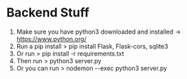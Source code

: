 # Backend Stuff

1. Make sure you have python3 downloaded and installed -> https://www.python.org/
2. Run a pip install > pip install Flask, Flask-cors, sqlite3
3. Or run > pip install -r requirements.txt
4. Then run > python3 server.py
5. Or you can run > nodemon --exec python3 server.py
